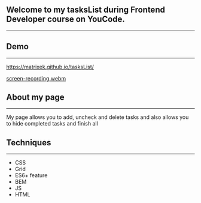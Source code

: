## Welcome to my tasksList during Frontend Developer course on YouCode. 
---
## Demo
---
https://matrixek.github.io/tasksList/

[screen-recording.webm](blob:https://www.apowersoft.pl/586aad75-34a1-45e1-81d4-d4193bf68d18)


## About my page
---
My  page allows you to add, uncheck and delete tasks and also allows you to hide completed tasks and finish all
## Techniques
---
- CSS
- Grid
- ES6+ feature
- BEM
- JS
- HTML
